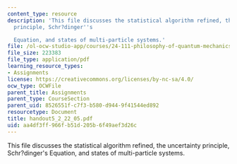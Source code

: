 ```yaml
---
content_type: resource
description: 'This file discusses the statistical algorithm refined, the uncertainty
  principle, Schr?dinger''s

  Equation, and states of multi-particle systems.'
file: /ol-ocw-studio-app/courses/24-111-philosophy-of-quantum-mechanics-spring-2005/aa4df3ff966fb51d205b6f49aef3d26c_handout5_2_22_05.pdf
file_size: 223383
file_type: application/pdf
learning_resource_types:
- Assignments
license: https://creativecommons.org/licenses/by-nc-sa/4.0/
ocw_type: OCWFile
parent_title: Assignments
parent_type: CourseSection
parent_uid: 8526551f-c7f3-b580-d944-9f41544ed892
resourcetype: Document
title: handout5_2_22_05.pdf
uid: aa4df3ff-966f-b51d-205b-6f49aef3d26c
---
```

This file discusses the statistical algorithm refined, the uncertainty principle, Schr?dinger's
Equation, and states of multi-particle systems.